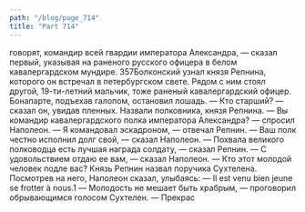 ```yaml
---
path: "/blog/page_714"
title: "Part 714"
---
```


 говорят, командир всей гвардии императора Александра, — сказал первый, указывая на раненого русского офицера в белом кавалергардском мундире.
357Болконский узнал князя Репнина, которого он встречал в петербургском свете. Рядом с ним стоял другой, 19-ти-летний мальчик, тоже раненый кавалергардский офицер.
Бонапарте, подъехав галопом, остановил лошадь.
— Кто старший? — сказал он, увидав пленных.
Назвали полковника, князя Репнина.
— Вы командир кавалергардского полка императора Александра? — спросил Наполеон.
— Я командовал эскадроном, — отвечал Репнин.
— Ваш полк честно исполнил долг свой, — сказал Наполеон.
— Похвала великого полководца есть лучшая награда солдату, — сказал Репнин.
— С удовольствием отдаю ее вам, — сказал Наполеон. — Кто этот молодой человек подле вас?
Князь Репнин назвал поручика Сухтелена.
Посмотрев на него, Наполеон сказал, улыбаясь:
— Il est venu bien jeune se frotter à nous.1
— Молодость не мешает быть храбрым, — проговорил обрывающимся голосом Сухтелен.
— Прекрас
